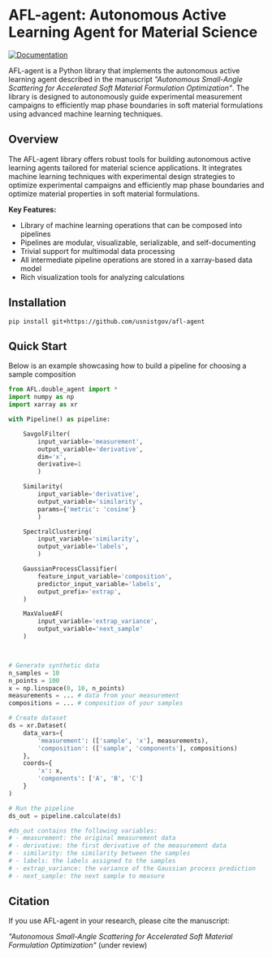 # AFL-agent: Autonomous Active Learning Agent for Material Science

[![Documentation](https://img.shields.io/badge/docs-pages.nist.gov-blue)](https://pages.nist.gov/AFL-agent/en/latest/index.html) 

AFL-agent is a Python library that implements the autonomous active learning agent described in the manuscript *"Autonomous Small-Angle Scattering for Accelerated Soft Material Formulation Optimization"*. The library is designed to autonomously guide experimental measurement campaigns to efficiently map phase boundaries in soft material formulations using advanced machine learning techniques.

## Overview
The AFL-agent library offers robust tools for building autonomous active learning agents tailored for material science applications. It integrates machine learning techniques with experimental design strategies to optimize experimental campaigns and efficiently map phase boundaries and optimize material properties in soft material formulations.

**Key Features:**

- Library of machine learning operations that can be composed into pipelines
- Pipelines are modular, visualizable, serializable, and self-documenting
- Trivial support for multimodal data processing
- All intermediate pipeline operations are stored in a xarray-based data model
- Rich visualization tools for analyzing calculations

## Installation

```
pip install git+https://github.com/usnistgov/afl-agent
```

## Quick Start

Below is an example showcasing how to build a pipeline for choosing a sample composition


```python
from AFL.double_agent import *
import numpy as np
import xarray as xr

with Pipeline() as pipeline:

    SavgolFilter(
        input_variable='measurement', 
        output_variable='derivative', 
        dim='x', 
        derivative=1
        )

    Similarity(
        input_variable='derivative', 
        output_variable='similarity', 
        params={'metric': 'cosine'}
        )

    SpectralClustering(
        input_variable='similarity',
        output_variable='labels',
        )

    GaussianProcessClassifier(
        feature_input_variable='composition',
        predictor_input_variable='labels',
        output_prefix='extrap',
    )

    MaxValueAF(
        input_variable='extrap_variance',
        output_variable='next_sample'
    )



# Generate synthetic data
n_samples = 10
n_points = 100
x = np.linspace(0, 10, n_points)
measurements = ... # data from your measurement
compositions = ... # composition of your samples

# Create dataset
ds = xr.Dataset(
    data_vars={
        'measurement': (['sample', 'x'], measurements),
        'composition': (['sample', 'components'], compositions)
    },
    coords={
        'x': x,
        'components': ['A', 'B', 'C']
    }
)

# Run the pipeline
ds_out = pipeline.calculate(ds)

#ds_out contains the following variables:
# - measurement: the original measurement data
# - derivative: the first derivative of the measurement data
# - similarity: the similarity between the samples
# - labels: the labels assigned to the samples
# - extrap_variance: the variance of the Gaussian process prediction
# - next_sample: the next sample to measure
```

## Citation

If you use AFL-agent in your research, please cite the manuscript:

*"Autonomous Small-Angle Scattering for Accelerated Soft Material Formulation Optimization"* (under review)

